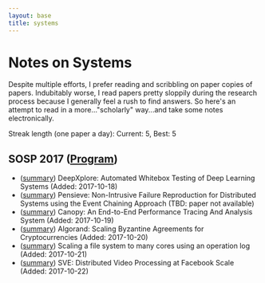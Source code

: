 ```yaml
---
layout: base
title: systems
---
```


# Notes on Systems

Despite multiple efforts, I prefer reading and scribbling on paper copies of papers. Indubitably worse, I read papers pretty sloppily during the research process because I generally feel a rush to find answers. So here's an attempt to read in a more..."scholarly" way...and take some notes electronically.

Streak length (one paper a day): Current: 5, Best: 5

## SOSP 2017 ([Program](https://www.sigops.org/sosp/sosp17/program.html))
- ([summary](2017-sosp/deepxplore.html)) DeepXplore: Automated Whitebox Testing
of Deep Learning Systems (Added: 2017-10-18)
- ([summary](2017-sosp/pensieve.html)) Pensieve: Non-Intrusive Failure Reproduction for Distributed Systems using the Event Chaining Approach (TBD: paper not available)
- ([summary](2017-sosp/canopy.html)) Canopy: An End-to-End Performance Tracing And Analysis System (Added: 2017-10-19)
- ([summary](2017-sosp/algorand.html)) Algorand: Scaling Byzantine Agreements for Cryptocurrencies (Added: 2017-10-20)
- ([summary](2017-sosp/scalefs.html)) Scaling a file system to many cores using an operation log (Added: 2017-10-21)
- ([summary](2017-sosp/sve.html)) SVE: Distributed Video Processing at Facebook Scale (Added: 2017-10-22)
